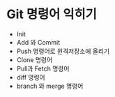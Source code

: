 # Git 명령어 익히기
* Init
* Add 와 Commit
* Push 명령어로 원격저장소에 올리기
* Clone 명령어
* Pull과 Fetch 명령어
* diff 명령어
* branch 와 merge 명령어